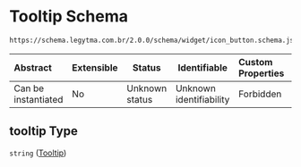 # Tooltip Schema

```txt
https://schema.legytma.com.br/2.0.0/schema/widget/icon_button.schema.json#/properties/tooltip
```




| Abstract            | Extensible | Status         | Identifiable            | Custom Properties | Additional Properties | Access Restrictions | Defined In                                                                                   |
| :------------------ | ---------- | -------------- | ----------------------- | :---------------- | --------------------- | ------------------- | -------------------------------------------------------------------------------------------- |
| Can be instantiated | No         | Unknown status | Unknown identifiability | Forbidden         | Allowed               | none                | [icon_button.schema.json\*](../schema/widget/icon_button.schema.json) |

## tooltip Type

`string` ([Tooltip](icon_button-properties-tooltip.md))
